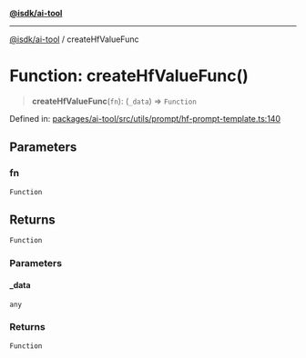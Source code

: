 [**@isdk/ai-tool**](../README.md)

***

[@isdk/ai-tool](../globals.md) / createHfValueFunc

# Function: createHfValueFunc()

> **createHfValueFunc**(`fn`): (`_data`) => `Function`

Defined in: [packages/ai-tool/src/utils/prompt/hf-prompt-template.ts:140](https://github.com/isdk/ai-tool.js/blob/79d5773fa454dc7789b1291b1ebd73e4c1b93154/src/utils/prompt/hf-prompt-template.ts#L140)

## Parameters

### fn

`Function`

## Returns

`Function`

### Parameters

#### \_data

`any`

### Returns

`Function`
